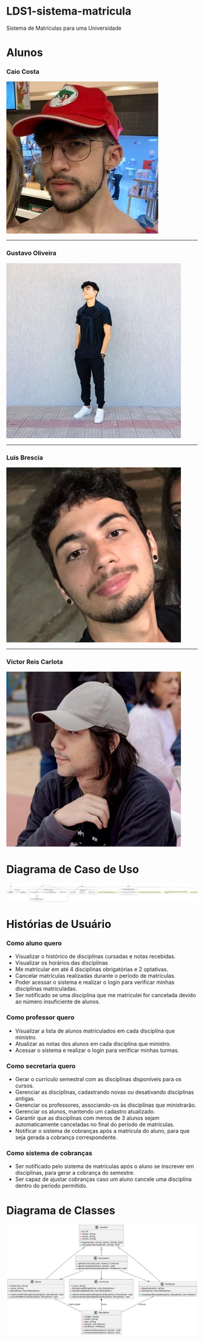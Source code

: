 # LDS1-sistema-matricula

Sistema de Matrículas para uma Universidade

# Alunos

### Caio Costa

![Caio](/img/profileCaio.png)

<hr />

### Gustavo Oliveira

![Gustavo](/img/profileGustavo.png)

<hr />

### Luis Brescia

![Luis](/img/profileLuis.png)

<hr />

### Victor Reis Carlota

![Victor](/img/profileVictor.png)

# Diagrama de Caso de Uso

![Diagrama de Caso de Uso](/img/UseCaseMatriculaa.png)

# Histórias de Usuário

### Como aluno quero

- Visualizar o histórico de disciplinas cursadas e notas recebidas.
- Visualizar os horários das disciplinas
- Me matricular em até 4 disciplinas obrigatórias e 2 optativas.
- Cancelar matrículas realizadas durante o período de matrículas.
- Poder acessar o sistema e realizar o login para verificar minhas disciplinas matriculadas.
- Ser notificado se uma disciplina que me matriculei for cancelada devido ao número insuficiente de alunos.

### Como professor quero

- Visualizar a lista de alunos matriculados em cada disciplina que ministro.
- Atualizar as notas dos alunos em cada disciplina que ministro.
- Acessar o sistema e realizar o login para verificar minhas turmas.

### Como secretaria quero

- Gerar o currículo semestral com as disciplinas disponíveis para os cursos.
- Gerenciar as disciplinas, cadastrando novas ou desativando disciplinas antigas.
- Gerenciar os professores, associando-os às disciplinas que ministrarão.
- Gerenciar os alunos, mantendo um cadastro atualizado.
- Garantir que as disciplinas com menos de 3 alunos sejam automaticamente canceladas no final do período de matrículas.
- Notificar o sistema de cobranças após a matrícula do aluno, para que seja gerada a cobrança correspondente.

### Como sistema de cobranças

- Ser notificado pelo sistema de matrículas após o aluno se inscrever em disciplinas, para gerar a cobrança do semestre.
- Ser capaz de ajustar cobranças caso um aluno cancele uma disciplina dentro do período permitido.

# Diagrama de Classes

![Diagrama de Classes](/img/ClassDiagram.png)